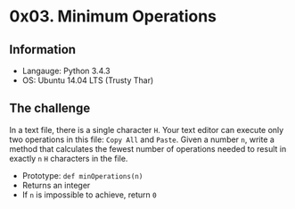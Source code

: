 # 0x03. Minimum Operations

## Information
- Langauge: Python 3.4.3
- OS: Ubuntu 14.04 LTS (Trusty Thar)

## The challenge
In a text file, there is a single character `H`. Your text editor can execute only two operations in this file: `Copy All` and `Paste`. Given a number `n`, write a method that calculates the fewest number of operations needed to result in exactly `n` `H` characters in the file.
- Prototype: `def minOperations(n)`
- Returns an integer
- If `n` is impossible to achieve, return `0`

